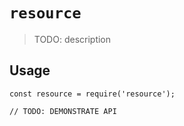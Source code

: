 # `resource`

> TODO: description

## Usage

```
const resource = require('resource');

// TODO: DEMONSTRATE API
```
